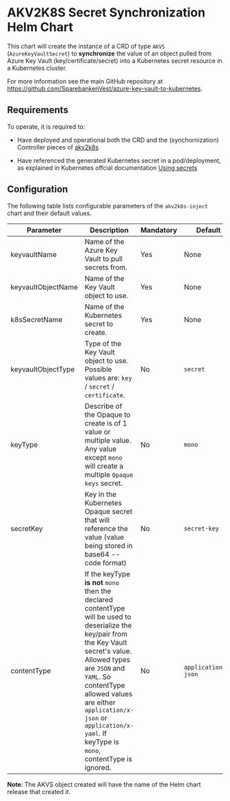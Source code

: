 # AKV2K8S Secret Synchronization Helm Chart

This chart will create the instance of a CRD of type ```AKVS``` (```AzureKeyVaultSecret```) to **synchronize** the value of an object pulled from Azure Key Vault (key/certificate/secret) into a Kubernetes secret resource in a Kubernetes cluster.

For more information see the main GitHub repository at https://github.com/SparebankenVest/azure-key-vault-to-kubernetes.

## Requirements
To operate, it is required to:
* Have deployed and operational both the CRD and the (synchornization) Controller pieces of [akv2k8s](https://akv2k8s.io/installation/)

* Have referenced the generated Kubernetes secret in a pod/deployment, as explained in Kubernetes offcial documentation [Using secrets](https://kubernetes.io/docs/concepts/configuration/secret/#using-secrets)

## Configuration

The following table lists configurable parameters of the ```akv2k8s-inject``` chart and their default values.

|Parameter|Description|Mandatory|Default|
| ---------------- | --------------------- | -------------- | ----------------------- |
| keyvaultName| Name of the Azure Key Vault to pull secrets from.| Yes | None|
| keyvaultObjectName| Name of the Key Vault object to use.| Yes | None|
| k8sSecretName | Name of the Kubernetes secret to create. | Yes | None |
| keyvaultObjectType| Type of the Key Vault object to use. Possible values are: ```key``` / ```secret``` / ```certificate```.     | No | ```secret``` |
| keyType | Describe of the Opaque to create is of 1 value or multiple value. Any value except ```mono``` will create a multiple ```Opaque keys``` secret. | No | ```mono``` |
| secretKey | Key in the Kubernetes Opaque secret that will reference the value (value being stored in base64 --code format) | No | ```secret-key``` |
| contentType| If the keyType **is not** ```mono``` then the declared contentType will be used to deserialize the key/pair from the Key Vault secret's value. Allowed types are ```JSON``` and ```YAML```. So contentType allowed values are either ```application/x-json``` or ```application/x-yaml```. If keyType is ```mono```, contentType is ignored. | No | ```application/x-json``` |

**Note**: The AKVS object created will have the name of the Helm chart release that created it.
